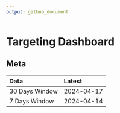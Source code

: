 ```yaml
---
output: github_document
---
```


# Targeting Dashboard



## Meta


|Data           |Latest     |
|:--------------|:----------|
|30 Days Window |2024-04-17 |
|7 Days Window  |2024-04-14 |
